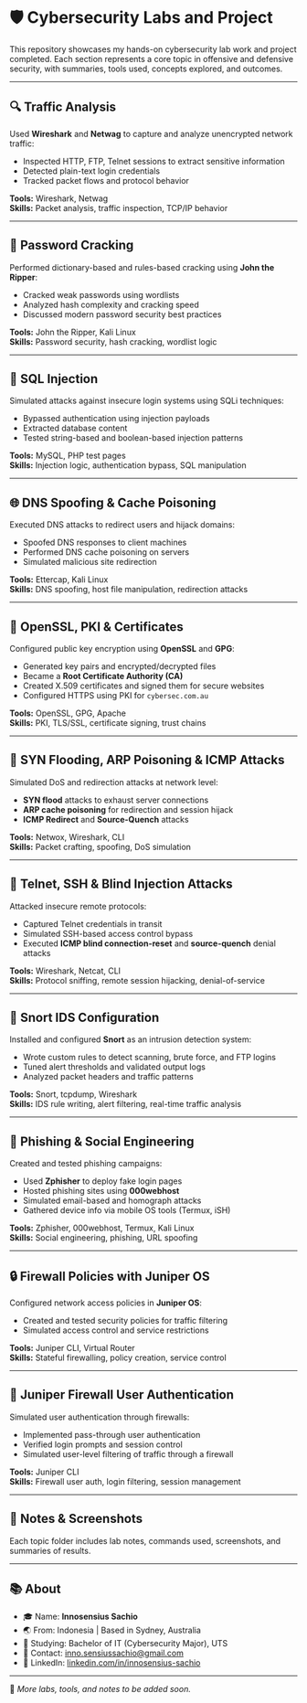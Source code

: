 # 🛡️ Cybersecurity Labs and Project

This repository showcases my hands-on cybersecurity lab work and project completed. Each section represents a core topic in offensive and defensive security, with summaries, tools used, concepts explored, and outcomes.

---

## 🔍 Traffic Analysis

Used **Wireshark** and **Netwag** to capture and analyze unencrypted network traffic:
- Inspected HTTP, FTP, Telnet sessions to extract sensitive information
- Detected plain-text login credentials
- Tracked packet flows and protocol behavior

**Tools:** Wireshark, Netwag  
**Skills:** Packet analysis, traffic inspection, TCP/IP behavior

---

## 🔐 Password Cracking

Performed dictionary-based and rules-based cracking using **John the Ripper**:
- Cracked weak passwords using wordlists
- Analyzed hash complexity and cracking speed
- Discussed modern password security best practices

**Tools:** John the Ripper, Kali Linux  
**Skills:** Password security, hash cracking, wordlist logic

---

## 💉 SQL Injection

Simulated attacks against insecure login systems using SQLi techniques:
- Bypassed authentication using injection payloads
- Extracted database content
- Tested string-based and boolean-based injection patterns

**Tools:** MySQL, PHP test pages  
**Skills:** Injection logic, authentication bypass, SQL manipulation

---

## 🌐 DNS Spoofing & Cache Poisoning

Executed DNS attacks to redirect users and hijack domains:
- Spoofed DNS responses to client machines
- Performed DNS cache poisoning on servers
- Simulated malicious site redirection

**Tools:** Ettercap, Kali Linux  
**Skills:** DNS spoofing, host file manipulation, redirection attacks

---

## 🔐 OpenSSL, PKI & Certificates

Configured public key encryption using **OpenSSL** and **GPG**:
- Generated key pairs and encrypted/decrypted files  
- Became a **Root Certificate Authority (CA)**
- Created X.509 certificates and signed them for secure websites  
- Configured HTTPS using PKI for `cybersec.com.au`

**Tools:** OpenSSL, GPG, Apache  
**Skills:** PKI, TLS/SSL, certificate signing, trust chains

---

## 🧨 SYN Flooding, ARP Poisoning & ICMP Attacks

Simulated DoS and redirection attacks at network level:
- **SYN flood** attacks to exhaust server connections
- **ARP cache poisoning** for redirection and session hijack
- **ICMP Redirect** and **Source-Quench** attacks

**Tools:** Netwox, Wireshark, CLI  
**Skills:** Packet crafting, spoofing, DoS simulation

---

## 📡 Telnet, SSH & Blind Injection Attacks

Attacked insecure remote protocols:
- Captured Telnet credentials in transit
- Simulated SSH-based access control bypass
- Executed **ICMP blind connection-reset** and **source-quench** denial attacks

**Tools:** Wireshark, Netcat, CLI  
**Skills:** Protocol sniffing, remote session hijacking, denial-of-service

---

## 🚨 Snort IDS Configuration

Installed and configured **Snort** as an intrusion detection system:
- Wrote custom rules to detect scanning, brute force, and FTP logins
- Tuned alert thresholds and validated output logs
- Analyzed packet headers and traffic patterns

**Tools:** Snort, tcpdump, Wireshark  
**Skills:** IDS rule writing, alert filtering, real-time traffic analysis

---

## 🎣 Phishing & Social Engineering

Created and tested phishing campaigns:
- Used **Zphisher** to deploy fake login pages
- Hosted phishing sites using **000webhost**
- Simulated email-based and homograph attacks
- Gathered device info via mobile OS tools (Termux, iSH)

**Tools:** Zphisher, 000webhost, Termux, Kali Linux  
**Skills:** Social engineering, phishing, URL spoofing

---

## 🔒 Firewall Policies with Juniper OS

Configured network access policies in **Juniper OS**:
- Created and tested security policies for traffic filtering
- Simulated access control and service restrictions

**Tools:** Juniper CLI, Virtual Router  
**Skills:** Stateful firewalling, policy creation, service control

---

## 🔑 Juniper Firewall User Authentication

Simulated user authentication through firewalls:
- Implemented pass-through user authentication  
- Verified login prompts and session control  
- Simulated user-level filtering of traffic through a firewall

**Tools:** Juniper CLI  
**Skills:** Firewall user auth, login filtering, session management

---

## 📁 Notes & Screenshots

Each topic folder includes lab notes, commands used, screenshots, and summaries of results.

---

## 📚 About

- 🎓 Name: **Innosensius Sachio**  
- 🌏 From: Indonesia | Based in Sydney, Australia  
- 🏫 Studying: Bachelor of IT (Cybersecurity Major), UTS  
- 📧 Contact: inno.sensiussachio@gmail.com  
- 🔗 LinkedIn: [linkedin.com/in/innosensius-sachio](https://linkedin.com/in/innosensius-sachio)

---

🚀 *More labs, tools, and notes to be added soon.*

